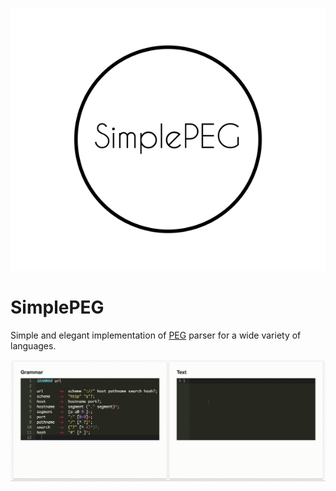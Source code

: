 ![logo](SimpleLogo.png)

# SimplePEG

Simple and elegant implementation of [PEG](https://en.wikipedia.org/wiki/Parsing_expression_grammar) parser for a wide variety of languages.

![Demo](home.demo.gif)
